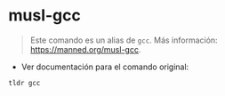 # musl-gcc

> Este comando es un alias de `gcc`.
> Más información: <https://manned.org/musl-gcc>.

- Ver documentación para el comando original:

`tldr gcc`
